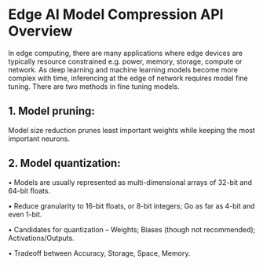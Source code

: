 # Edge AI Model Compression API Overview

In edge computing, there are many applications where edge devices are typically resource constrained e.g. power, memory, storage, compute or network.  As deep learning and machine learning models become more complex with time, inferencing at the edge of network requires model fine tuning. There are two methods in fine tuning models. 

## 1. Model pruning: 
   Model size reduction prunes least important weights while keeping the most important neurons.

## 2. Model quantization:
  •	Models are usually represented as multi-dimensional arrays of 32-bit and 64-bit floats.
  
  •	Reduce granularity to 16-bit floats, or 8-bit integers; Go as far as 4-bit and even 1-bit.
  
  •	Candidates for quantization – Weights; Biases (though not recommended); Activations/Outputs.
  
  •	Tradeoff between Accuracy, Storage, Space, Memory.
